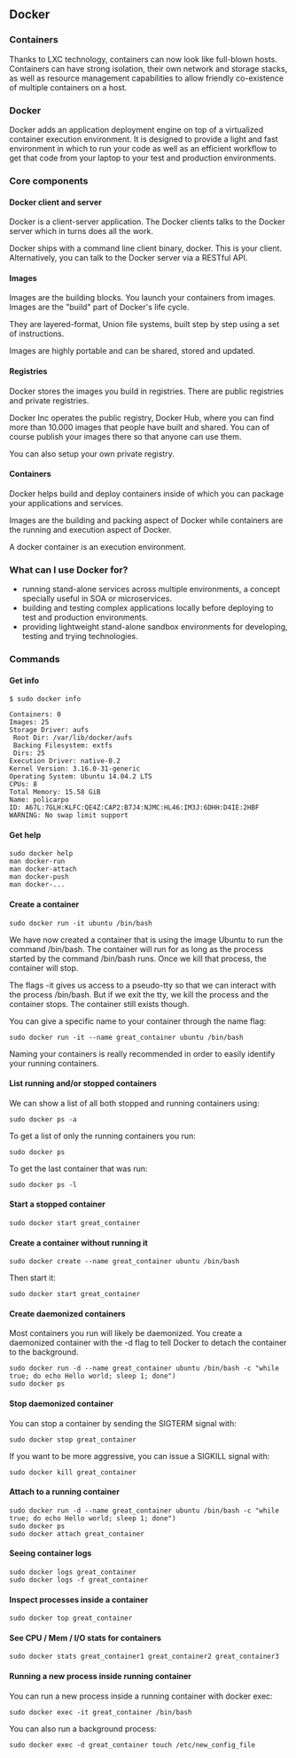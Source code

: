 ## Docker

### Containers
Thanks to LXC technology, containers can now look like full-blown hosts.
Containers can have strong isolation, their own network and storage stacks,
as well as resource management capabilities to allow friendly co-existence
of multiple containers on a host.

### Docker
Docker adds an application deployment engine on top of a virtualized container
execution environment. It is designed to provide a light and fast environment
in which to run your code as well as an efficient workflow to get that code
from your laptop to your test and production environments.

### Core components

#### Docker client and server
Docker is a client-server application. The Docker clients talks to the Docker
server which in turns does all the work.

Docker ships with a command line client binary, docker. This is your client.
Alternatively, you can talk to the Docker server via a RESTful API.

#### Images
Images are the building blocks. You launch your containers from images.
Images are the "build" part of Docker's life cycle.

They are layered-format, Union file systems, built step by step using a set
of instructions.

Images are highly portable and can be shared, stored and updated.

#### Registries
Docker stores the images you build in registries. There are public registries
and private registries.

Docker Inc operates the public registry, Docker Hub, where you can find more
than 10.000 images that people have built and shared. You can of course publish
your images there so that anyone can use them.

You can also setup your own private registry.

#### Containers
Docker helps build and deploy containers inside of which you can package your
applications and services.

Images are the building and packing aspect of Docker while containers are the
running and execution aspect of Docker.

A docker container is an execution environment.

### What can I use Docker for?
* running stand-alone services across multiple environments, a concept specially
useful in SOA or microservices.
* building and testing complex applications locally before deploying to test
and production environments.
* providing lightweight stand-alone sandbox environments for developing, testing
and trying technologies.

### Commands

#### Get info
```
$ sudo docker info

Containers: 0
Images: 25
Storage Driver: aufs
 Root Dir: /var/lib/docker/aufs
 Backing Filesystem: extfs
 Dirs: 25
Execution Driver: native-0.2
Kernel Version: 3.16.0-31-generic
Operating System: Ubuntu 14.04.2 LTS
CPUs: 8
Total Memory: 15.58 GiB
Name: policarpo
ID: A67L:7GLH:KLFC:QE4Z:CAP2:B7J4:NJMC:HL46:IM3J:6DHH:D4IE:2HBF
WARNING: No swap limit support
```

#### Get help
```
sudo docker help
man docker-run
man docker-attach
man docker-push
man docker-...
```

#### Create a container
```
sudo docker run -it ubuntu /bin/bash
```
We have now created a container that is using the image Ubuntu to run
the command /bin/bash.
The container will run for as long as the process started by the command
/bin/bash runs. Once we kill that process, the container will stop.

The flags -it gives us access to a pseudo-tty so that we can interact
with the process /bin/bash. But if we exit the tty, we kill the process
and the container stops. The container still exists though.

You can give a specific name to your container through the name flag:
```
sudo docker run -it --name great_container ubuntu /bin/bash
```
Naming your containers is really recommended in order to easily identify
your running containers.


#### List running and/or stopped containers
We can show a list of all both stopped and running containers using:
```
sudo docker ps -a
```

To get a list of only the running containers you run:
```
sudo docker ps
```

To get the last container that was run:
```
sudo docker ps -l
```

#### Start a stopped container
```
sudo docker start great_container
```

#### Create a container without running it
```
sudo docker create --name great_container ubuntu /bin/bash
```
Then start it:
```
sudo docker start great_container
```

#### Create daemonized containers
Most containers you run will likely be daemonized. You create a 
daemonized container with the -d flag to tell Docker to detach the
container to the background.
```
sudo docker run -d --name great_container ubuntu /bin/bash -c "while true; do echo Hello world; sleep 1; done")
sudo docker ps
```

#### Stop daemonized container
You can stop a container by sending the SIGTERM signal with:
```
sudo docker stop great_container
```

If you want to be more aggressive, you can issue a SIGKILL signal with:
```
sudo docker kill great_container
```

#### Attach to a running container
```
sudo docker run -d --name great_container ubuntu /bin/bash -c "while true; do echo Hello world; sleep 1; done")
sudo docker ps
sudo docker attach great_container
```

#### Seeing container logs
```
sudo docker logs great_container
sudo docker logs -f great_container
```

#### Inspect processes inside a container
```
sudo docker top great_container
```

#### See CPU / Mem / I/O stats for containers
```
sudo docker stats great_container1 great_container2 great_container3
```

#### Running a new process inside running container
You can run a new process inside a running container with docker exec:
```
sudo docker exec -it great_container /bin/bash
```

You can also run a background process:
```
sudo docker exec -d great_container touch /etc/new_config_file
```


```
```
```
```
```
```
```
```
```
```
```
```
```
```
```
```
```
